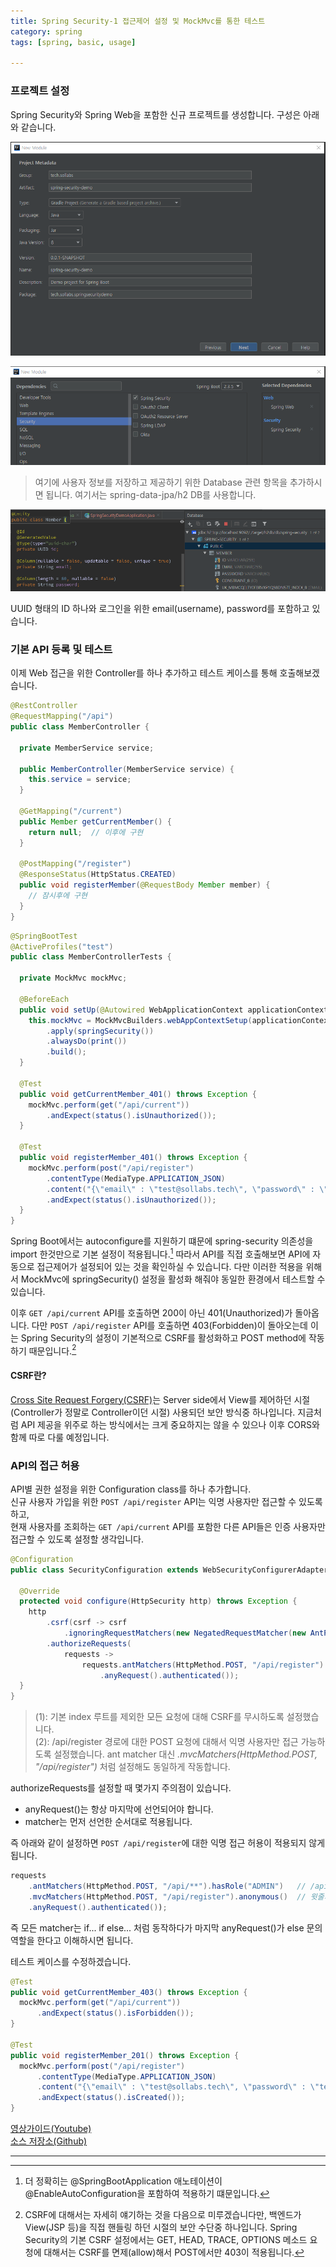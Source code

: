```yaml
---
title: Spring Security-1 접근제어 설정 및 MockMvc를 통한 테스트
category: spring
tags: [spring, basic, usage]

---
```


### 프로젝트 설정

Spring Security와 Spring Web을 포함한 신규 프로젝트를 생성합니다. 구성은 아래와 같습니다.

![initial](/images/201031/initial.PNG)

![import](/images/201031/import.PNG)

> 여기에 사용자 정보를 저장하고 제공하기 위한 Database 관련 항목을 추가하시면 됩니다. 여기서는 spring-data-jpa/h2 DB를 사용합니다.

![data](/images/201031/schema.PNG)

UUID 형태의 ID 하나와 로그인을 위한 email(username), password를 포함하고 있습니다.


### 기본 API 등록 및 테스트

이제 Web 접근을 위한 Controller를 하나 추가하고 테스트 케이스를 통해 호출해보겠습니다.

```java
@RestController
@RequestMapping("/api")
public class MemberController {

  private MemberService service;

  public MemberController(MemberService service) {
    this.service = service;
  }

  @GetMapping("/current")
  public Member getCurrentMember() {
    return null;  // 이후에 구현
  }

  @PostMapping("/register")
  @ResponseStatus(HttpStatus.CREATED)
  public void registerMember(@RequestBody Member member) {
    // 잠시후에 구현
  }
}
```

```java
@SpringBootTest
@ActiveProfiles("test")
public class MemberControllerTests {

  private MockMvc mockMvc;

  @BeforeEach
  public void setUp(@Autowired WebApplicationContext applicationContext) {
    this.mockMvc = MockMvcBuilders.webAppContextSetup(applicationContext)
        .apply(springSecurity())
        .alwaysDo(print())
        .build();
  }

  @Test
  public void getCurrentMember_401() throws Exception {
    mockMvc.perform(get("/api/current"))
        .andExpect(status().isUnauthorized());
  }

  @Test
  public void registerMember_401() throws Exception {
    mockMvc.perform(post("/api/register")
        .contentType(MediaType.APPLICATION_JSON)
        .content("{\"email\" : \"test@sollabs.tech\", \"password\" : \"test!234\" }"))
        .andExpect(status().isUnauthorized());
  }
}
```

Spring Boot에서는 autoconfigure를 지원하기 떄문에 spring-security 의존성을 import 한것만으로 기본 설정이 적용됩니다.[^1]
따라서 API를 직접 호출해보면 API에 자동으로 접근제어가 설정되어 있는 것을 확인하실 수 있습니다.
다만 이러한 적용을 위해서 MockMvc에 springSecurity() 설정을 활성화 해줘야 동일한 환경에서 테스트할 수 있습니다.

이후 `GET /api/current` API를 호출하면 200이 아닌 401(Unauthorized)가 돌아옵니다. 
다만 `POST /api/register` API를 호출하면 403(Forbidden)이 돌아오는데 이는 Spring Security의 설정이 기본적으로 CSRF를 활성화하고 POST method에 작동하기 때문입니다.[^2]


#### CSRF란?
[Cross Site Request Forgery(CSRF)](https://owasp.org/www-community/attacks/csrf#:~:text=Cross%2DSite%20Request%20Forgery%20(CSRF,which%20they're%20currently%20authenticated.))는 Server side에서 View를 제어하던 시절(Controller가 정말로 Controller이던 시절) 사용되던 보안 방식중 하나입니다. 지금처럼 API 제공을 위주로 하는 방식에서는 크게 중요하지는 않을 수 있으나 이후 CORS와 함께 따로 다룰 예정입니다.

### API의 접근 허용

API별 권한 설정을 위한 Configuration class를 하나 추가합니다.   
신규 사용자 가입을 위한 `POST /api/register` API는 익명 사용자만 접근할 수 있도록 하고,   
현재 사용자를 조회하는 `GET /api/current` API를 포함한 다른 API들은 인증 사용자만 접근할 수 있도록 설정할 생각입니다.
 
```java
@Configuration
public class SecurityConfiguration extends WebSecurityConfigurerAdapter {

  @Override
  protected void configure(HttpSecurity http) throws Exception {
    http
        .csrf(csrf -> csrf
            .ignoringRequestMatchers(new NegatedRequestMatcher(new AntPathRequestMatcher("/"))))  // (1)
        .authorizeRequests(
            requests ->
                requests.antMatchers(HttpMethod.POST, "/api/register").anonymous()  // (2)
                    .anyRequest().authenticated());
  }
}
```

> (1): 기본 index 루트를 제외한 모든 요청에 대해 CSRF를 무시하도록 설정했습니다.   
> (2): /api/register 경로에 대한 POST 요청에 대해서 익명 사용자만 접근 가능하도록 설정했습니다. 
ant matcher 대신 *.mvcMatchers(HttpMethod.POST, "/api/register")* 처럼 설정해도 동일하게 작동합니다.

authorizeRequests를 설정할 때 몇가지 주의점이 있습니다.
- anyRequest()는 항상 마지막에 선언되어야 합니다.
- matcher는 먼저 선언한 순서대로 적용됩니다. 

즉 아래와 같이 설정하면 `POST /api/register`에 대한 익명 접근 허용이 적용되지 않게 됩니다.
```java
requests
    .antMatchers(HttpMethod.POST, "/api/**").hasRole("ADMIN")   // /api로 시작하는 모든 경로에 대해 먼저 처리됨.
    .mvcMatchers(HttpMethod.POST, "/api/register").anonymous()  // 윗줄의 설정이 적용되었기 때문에 무시됨.
    .anyRequest().authenticated());
```

즉 모든 matcher는 if... if else... 처럼 동작하다가 마지막 anyRequest()가 else 문의 역할을 한다고 이해하시면 됩니다.

테스트 케이스를 수정하겠습니다.

```java
@Test
public void getCurrentMember_403() throws Exception {
  mockMvc.perform(get("/api/current"))
      .andExpect(status().isForbidden());
}

@Test
public void registerMember_201() throws Exception {
  mockMvc.perform(post("/api/register")
      .contentType(MediaType.APPLICATION_JSON)
      .content("{\"email\" : \"test@sollabs.tech\", \"password\" : \"test!234\" }"))
      .andExpect(status().isCreated());
}
```

[영상가이드(Youtube)](https://youtu.be/krBgmoHDqFQ)  
[소스 저장소(Github)](https://github.com/CyanRYi/Sollabs-basic/releases/tag/spring-security-w1)

---

[^1]: 더 정확히는 @SpringBootApplication 애노테이션이 @EnableAutoConfiguration을 포함하여 적용하기 떄문입니다.

[^2]: CSRF에 대해서는 자세히 얘기하는 것을 다음으로 미루겠습니다만, 백엔드가 View(JSP 등)을 직접 핸들링 하던 시절의 보안 수단중 하나입니다.
  Spring Security의 기본 CSRF 설정에서는 GET, HEAD, TRACE, OPTIONS 메소드 요청에 대해서는 CSRF를 면제(allow)해서 POST에서만 403이 적용됩니다.